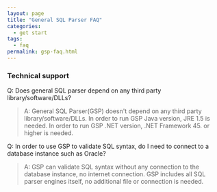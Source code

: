 ```yaml
---
layout: page
title: "General SQL Parser FAQ"
categories:
  - get start
tags:
  - faq
permalink: gsp-faq.html
---
```


### Technical support

Q: Does general SQL parser depend on any third party library/software/DLLs?

> A: General SQL Parser(GSP) doesn't depend on any third party library/software/DLLs.  In order to run GSP Java version, JRE 1.5 is needed. In order to run GSP .NET version, .NET Framework 45. or higher is needed.

Q: In order to use GSP to validate SQL syntax, do I need to connect to a database instance such as Oracle?

> A: GSP can validate SQL syntax without any connection to the database instance, no internet connection. GSP includes all SQL parser engines itself, no additional file or connection is needed.